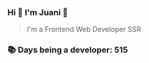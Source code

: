 ### Hi 👋 I&#39;m Juani 🦁

> I&#39;m a Frontend Web Developer SSR

### 📚 Days being a developer: 515
